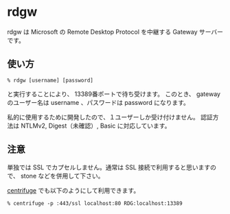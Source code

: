 # rdgw

rdgw は Microsoft の Remote Desktop Protocol を中継する Gateway サーバーです。

## 使い方

~~~
% rdgw [username] [password]
~~~

と実行することにより、 13389番ポートで待ち受けます。
このとき、 gateway のユーザー名は username 、パスワードは password になります。

私的に使用するために開発したので、１ユーザーしか受け付けません。
認証方法は NTLMv2, Digest（未確認）, Basic に対応しています。

## 注意

単独では SSL でカプセルしません。通常は SSL 接続で利用すると思いますので、 stone などを併用して下さい。

[centrifuge](https://github.com/tamx/centrifuge) でも以下のようにして利用できます。

~~~
% centrifuge -p :443/ssl localhost:80 RDG:localhost:13389
~~~
